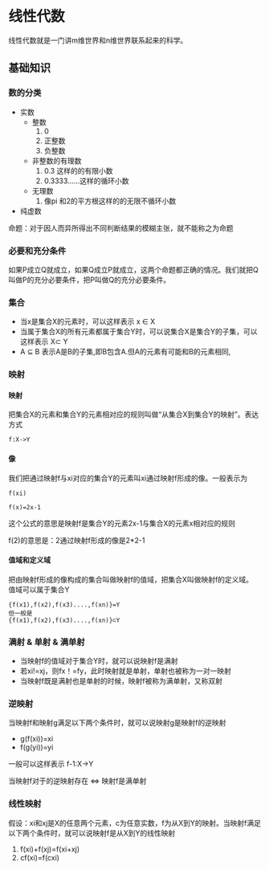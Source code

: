 # 线性代数
线性代数就是一门讲m维世界和n维世界联系起来的科学。


## 基础知识
### 数的分类

* 实数
	* 整数
		1. 0
		2. 正整数
		3. 负整数
	* 非整数的有理数
		1. 0.3 这样的的有限小数
		2. 0.3333......这样的循环小数
	* 无理数
		1. 像pi 和2的平方根这样的的无限不循环小数
* 纯虚数


命题：对于因人而异所得出不同判断结果的模糊主张，就不能称之为命题


### 必要和充分条件
如果P成立Q就成立，如果Q成立P就成立，这两个命题都正确的情况。我们就把Q叫做P的充分必要条件，把P叫做Q的充分必要条件。


### 集合
* 当x是集合X的元素时，可以这样表示 x ∈ X 
* 当属于集合X的所有元素都属于集合Y时，可以说集合X是集合Y的子集，可以这样表示 X⊂ Y
* A ⊆ B 表示A是B的子集,即B包含A.但A的元素有可能和B的元素相同,


### 映射
#### 映射
把集合X的元素和集合Y的元素相对应的规则叫做“从集合X到集合Y的映射”。表达方式

```
f:X->Y
```

#### 像
我们把通过映射f与xi对应的集合Y的元素叫xi通过映射f形成的像。一般表示为

```
f(xi)
```

```
f(x)=2x-1
```
这个公式的意思是映射f是集合Y的元素2x-1与集合X的元素x相对应的规则

f(2)的意思是：2通过映射f形成的像是2*2-1

#### 值域和定义域

把由映射f形成的像构成的集合叫做映射f的值域，把集合X叫做映射f的定义域。
值域可以属于集合Y
```
{f(x1),f(x2),f(x3)....,f(xn)}=Y
但一般是
{f(x1),f(x2),f(x3)....,f(xn)}⊂Y

```

### 满射 & 单射 & 满单射
* 当映射f的值域对于集合Y时，就可以说映射f是满射
* 若xi!=xj，则fx！=fy，此时映射就是单射，单射也被称为一对一映射
* 当映射f既是满射也是单射的时候，映射f被称为满单射，又称双射


### 逆映射
当映射f和映射g满足以下两个条件时，就可以说映射g是映射f的逆映射
* g(f(xi))=xi
* f(g(yi))=yi

一般可以这样表示
f-1:X->Y

当映射f对于的逆映射存在 <=> 映射f是满单射

### 线性映射
假设：xi和xj是X的任意两个元素，c为任意实数，f为从X到Y的映射。当映射f满足以下两个条件时，就可以说映射f是从X到Y的线性映射
1. f(xi)+f(xj)=f(xi+xj)
2. cf(xi)=f(cxi)